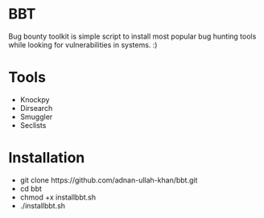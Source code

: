# BBT
Bug bounty toolkit is simple script to install most popular bug hunting tools while looking for vulnerabilities in systems. :)

# Tools
<ul>
  <li>Knockpy</li>
  <li>Dirsearch</li>
  <li>Smuggler</li>
  <li>Seclists</li>
</ul>
  
# Installation
<ul>
  <li>git clone https://github.com/adnan-ullah-khan/bbt.git</li>
  <li>cd bbt</li>
  <li>chmod +x installbbt.sh</li>
  <li>./installbbt.sh</li>
</ul>
  
